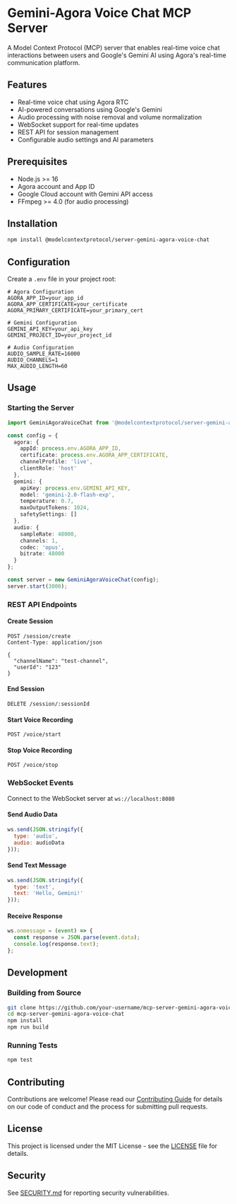 # Gemini-Agora Voice Chat MCP Server

A Model Context Protocol (MCP) server that enables real-time voice chat interactions between users and Google's Gemini AI using Agora's real-time communication platform.

## Features

- Real-time voice chat using Agora RTC
- AI-powered conversations using Google's Gemini
- Audio processing with noise removal and volume normalization
- WebSocket support for real-time updates
- REST API for session management
- Configurable audio settings and AI parameters

## Prerequisites

- Node.js >= 16
- Agora account and App ID
- Google Cloud account with Gemini API access
- FFmpeg >= 4.0 (for audio processing)

## Installation

```bash
npm install @modelcontextprotocol/server-gemini-agora-voice-chat
```

## Configuration

Create a `.env` file in your project root:

```env
# Agora Configuration
AGORA_APP_ID=your_app_id
AGORA_APP_CERTIFICATE=your_certificate
AGORA_PRIMARY_CERTIFICATE=your_primary_cert

# Gemini Configuration
GEMINI_API_KEY=your_api_key
GEMINI_PROJECT_ID=your_project_id

# Audio Configuration
AUDIO_SAMPLE_RATE=16000
AUDIO_CHANNELS=1
MAX_AUDIO_LENGTH=60
```

## Usage

### Starting the Server

```typescript
import GeminiAgoraVoiceChat from '@modelcontextprotocol/server-gemini-agora-voice-chat';

const config = {
  agora: {
    appId: process.env.AGORA_APP_ID,
    certificate: process.env.AGORA_APP_CERTIFICATE,
    channelProfile: 'live',
    clientRole: 'host'
  },
  gemini: {
    apiKey: process.env.GEMINI_API_KEY,
    model: 'gemini-2.0-flash-exp',
    temperature: 0.7,
    maxOutputTokens: 1024,
    safetySettings: []
  },
  audio: {
    sampleRate: 48000,
    channels: 1,
    codec: 'opus',
    bitrate: 48000
  }
};

const server = new GeminiAgoraVoiceChat(config);
server.start(3000);
```

### REST API Endpoints

#### Create Session
```http
POST /session/create
Content-Type: application/json

{
  "channelName": "test-channel",
  "userId": "123"
}
```

#### End Session
```http
DELETE /session/:sessionId
```

#### Start Voice Recording
```http
POST /voice/start
```

#### Stop Voice Recording
```http
POST /voice/stop
```

### WebSocket Events

Connect to the WebSocket server at `ws://localhost:8080`

#### Send Audio Data
```javascript
ws.send(JSON.stringify({
  type: 'audio',
  audio: audioData
}));
```

#### Send Text Message
```javascript
ws.send(JSON.stringify({
  type: 'text',
  text: 'Hello, Gemini!'
}));
```

#### Receive Response
```javascript
ws.onmessage = (event) => {
  const response = JSON.parse(event.data);
  console.log(response.text);
};
```

## Development

### Building from Source

```bash
git clone https://github.com/your-username/mcp-server-gemini-agora-voice-chat.git
cd mcp-server-gemini-agora-voice-chat
npm install
npm run build
```

### Running Tests

```bash
npm test
```

## Contributing

Contributions are welcome! Please read our [Contributing Guide](CONTRIBUTING.md) for details on our code of conduct and the process for submitting pull requests.

## License

This project is licensed under the MIT License - see the [LICENSE](LICENSE) file for details.

## Security

See [SECURITY.md](SECURITY.md) for reporting security vulnerabilities. 